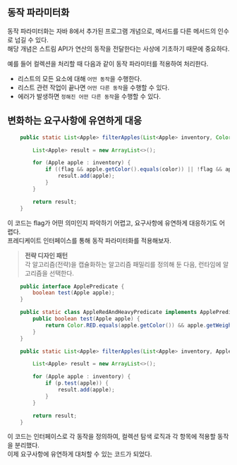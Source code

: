 ## 동작 파라미터화

동작 파라미터화는 자바 8에서 추가된 프로그램 개념으로, 메서드를 다른 메서드의 인수로 넘길 수 있다.  
해당 개념은 스트림 API가 연산의 동작을 전달한다는 사상에 기초하기 때문에 중요하다.

예를 들어 컬렉션을 처리할 때 다음과 같이 동작 파라미터를 적용하여 처리한다.

- 리스트의 모든 요소에 대해 `어떤 동작`을 수행한다.
- 리스트 관련 작업이 끝나면 `어떤 다른 동작`을 수행할 수 있다.
- 에러가 발생하면 `정해진 어떤 다른 동작`을 수행할 수 있다.

## 변화하는 요구사항에 유연하게 대응

```java
    public static List<Apple> filterApples(List<Apple> inventory, Color color, int weight, boolean flag) {

        List<Apple> result = new ArrayList<>();

        for (Apple apple : inventory) {
            if ((flag && apple.getColor().equals(color)) || !flag && apple.getWeight() > weight) {
                result.add(apple);
            }
        }

        return result;
    }
```

이 코드는 flag가 어떤 의미인지 파악하기 어렵고, 요구사항에 유연하게 대응하기도 어렵다.  
프레디케이트 인터페이스를 통해 동작 파라미터화를 적용해보자.

> **전략 디자인 패턴**  
> 각 알고리즘(전략)을 캡슐화하는 알고리즘 패밀리를 정의해 둔 다음, 런타임에 알고리즘을 선택한다.

```java
    public interface ApplePredicate {
        boolean test(Apple apple);
    }

    public static class AppleRedAndHeavyPredicate implements ApplePredicate {
        public boolean test(Apple apple) {
            return Color.RED.equals(apple.getColor()) && apple.getWeight() > 150;
        }
    }

    public static List<Apple> filterApples(List<Apple> inventory, ApplePredicate p) {

        List<Apple> result = new ArrayList<>();

        for (Apple apple : inventory) {
            if (p.test(apple)) {
                result.add(apple);
            }
        }

        return result;
    }
```

이 코드는 인터페이스로 각 동작을 정의하여, 컬렉션 탐색 로직과 각 항목에 적용할 동작을 분리했다.  
이제 요구사항에 유연하게 대처할 수 있는 코드가 되었다.
